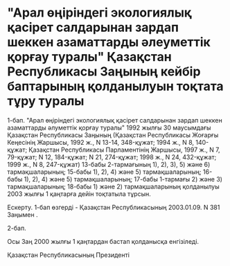 # "Арал өңіріндегі экологиялық қасірет салдарынан зардап шеккен азаматтарды әлеуметтік қорғау туралы" Қазақстан Республикасы Заңының кейбір баптарының қолданылуын тоқтата тұру туралы

1-бап. "Арал өңіріндегі экологиялық қасірет салдарынан зардап шеккен азаматтарды әлуметтік қорғау туралы" 1992 жылғы 30 маусымдағы Қазақстан Республикасы Заңының (Қазақстан Республикасы Жоғарғы Кеңесінің Жаршысы, 1992 ж., N 13-14, 348-құжат; 1994 ж., N 8, 140-құжат; Қазақстан Республикасы Парламентінің Жаршысы, 1997 ж., N 7, 79-құжат; N 12, 184-құжат; N 21, 274-құжат; 1998 ж., N 24, 432-құжат; 1999 ж., N 8, 247-құжат) 13-бабы 2-тармағының 1), 2), 3), 5) және 6) тармақшаларының; 15-бабы 1), 2), 4) және 5) тармақшаларының; 16-бабы 1), 2), 4) және 5) тармақшаларының; 17-бабы 1-тармағы 2) және 3) тармақшаларының; 18-бабы 1) және 2) тармақшаларының қолданылуы 2003 жылғы 1 қаңтарға дейін тоқтатыла тұрсын.

Ескерту. 1-бап өзгерді - Қазақстан Республикасының 2003.01.09. N 381 Заңымен .

2-бап.

Осы Заң 2000 жылғы 1 қаңтардан бастап қолданысқа енгізіледі.

Қазақстан Республикасының Президенті

